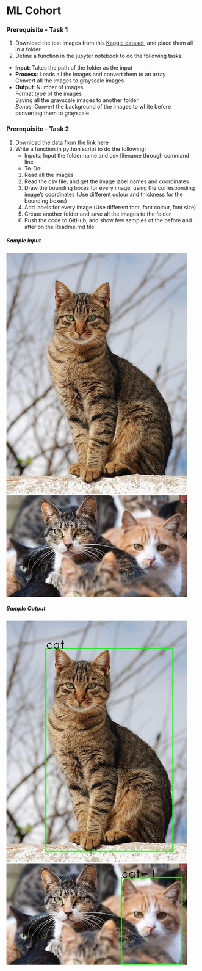 # ML Cohort

### Prerequisite - Task 1

1. Download the test images from this [Kaggle dataset](https://www.kaggle.com/mbkinaci/fruit-images-for-object-detection), and place them all in a folder
2. Define a function in the jupyter notebook to do the following tasks:

- **Input**:
  Takes the path of the folder as the input
  <br>
- **Process**:
  Loads all the images and convert them to an array<br>Convert all the images to grayscale images
  <br>
- **Output**:
  Number of images <br>Format type of the images<br>Saving all the grayscale images to another folder
  <br>
  _Bonus_:
  Convert the background of the images to white before converting them to grayscale
  <br>

### Prerequisite - Task 2

<ol>
<li>Download the data from the <a href="https://drive.google.com/drive/folders/1KZ5sVLpEMqt4I4Yj3Sg8BAVJQ-5h9Nyw">link</a> here</li>
<li>Write a function in python script to do the following:

- Inputs: Input the folder name and csv filename through command line
- To-Do:</li>
 <ol>
 <li>Read all the images</li>
 <li>Read the csv file, and get the image label names and coordinates</li>
 <li>Draw the bounding boxes for every image, using the
corresponding image’s coordinates (Use different colour and
thickness for the bounding boxes)</li>
 <li>Add labels for every image (Use different font, font colour, font
size)</li>
 <li>Create another folder and save all the images to the folder</li>
 <li>Push the code to GitHub, and show few samples of the before and after on the Readme.md file</li>
</ol>
</ol>

##### Sample Input

<img src="cat/cats_000.jpg" alt="Input Image">
<img src="cat/cats_007.jpg" alt="Input Image">

##### Sample Output

<img src="results/cat/bounded_cats_000.jpg" alt="Input Image">
<img src="results/cat/bounded_cats_007.jpg" alt="Input Image">
